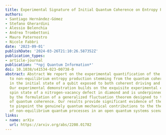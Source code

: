 ```yaml
---
title: Experimental Signature of Initial Quantum Coherence on Entropy Production
authors:
- Santiago Hernández-Gómez
- Stefano Gherardini
- Alessio Belenchia
- Andrea Trombettoni
- Mauro Paternostro
- Nicole Fabbri
date: '2023-09-01'
publishDate: '2024-03-26T21:10:26.587352Z'
publication_types:
- article-journal
publication: '*npj Quantum Information*'
doi: 10.1038/s41534-023-00738-0
abstract: Abstract We report on the experimental quantification of the contribution
  to non-equilibrium entropy production stemming from the quantum coherence content
  in the initial state of a qubit exposed to both coherent driving and dissipation.
  Our experimental demonstration builds on the exquisite experimental control of the
  spin state of a nitrogen-vacancy defect in diamond and is underpinned, theoretically,
  by the formulation of a generalized fluctuation theorem designed to track the effects
  of quantum coherence. Our results provide significant evidence of the possibility
  to pinpoint the genuinely quantum mechanical contributions to the thermodynamics
  of non-equilibrium quantum processes in an open quantum systems scenario.
links:
- name: arXiv
  url: https://arxiv.org/abs/2208.01782
---
```

